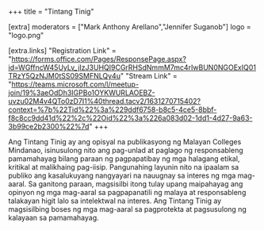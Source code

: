 +++
title = "Tintang Tinig"

[extra]
moderators = ["Mark Anthony Arellano","Jennifer Suganob"]
logo = "logo.png"

[extra.links]
"Registration Link" = "https://forms.office.com/Pages/ResponsePage.aspx?id=WGffncW45UyLv_jIzJ3UHQI9CGrRHSdNmmM7mc4rIwBUN0NGOExIQ01TRzY5QzNJM0tSS09SMFNLQy4u"
"Stream Link" = "https://teams.microsoft.com/l/meetup-join/19%3aeOdDh3IGPBo1OYKWURLAOEBZ-uvzu02M4v4QTo0zD7I1%40thread.tacv2/1631270715402?context=%7b%22Tid%22%3a%229ddf6758-b8c5-4ce5-8bbf-f8c8cc9dd41d%22%2c%22Oid%22%3a%226a083d02-1dd1-4d27-9a63-3b99ce2b2300%22%7d"
+++

Ang Tintang Tinig ay ang opisyal na publikasyong ng Malayan Colleges Mindanao, isinusulong nito ang pag-unlad at paglago ng responsableng pamamahayag bilang paraan ng pagpapatibay ng mga halagang etikal, kritikal at malikhaing pag-iisip. Pangunahing layunin nito na ipaalam sa publiko ang kasalukuyang nangyayari na nauugnay sa interes ng mga mag-aaral. Sa ganitong paraan, magsisilbi itong tulay upang maipahayag ang opinyon ng mga mag-aaral sa pagpapanatili ng malaya at responsableng talakayan higit lalo sa intelektwal na interes. Ang Tintang Tinig ay magsisilbing boses ng mga mag-aaral sa pagprotekta at pagsusulong ng kalayaan sa pamamahayag.